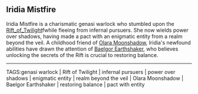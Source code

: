 ## Iridia Mistfire

Iridia Mistfire is a charismatic genasi warlock who stumbled upon the [Rift_of_Twilight](../Places/Rift_of_Twilight.md)fwhile fleeing from infernal pursuers. She now wields power over shadows, having made a pact with an enigmatic entity from a realm beyond the veil. A childhood friend of [Olara Moonshadow](Olara_Moonshadow.md), Iridia's newfound abilities have drawn the attention of [Baelgor Earthshaker](Baelgor_Earthshaker.md), who believes unlocking the secrets of the Rift is crucial to restoring balance.


---

TAGS:genasi warlock | Rift of Twilight | infernal pursuers | power over shadows | enigmatic entity | realm beyond the veil | Olara Moonshadow | Baelgor Earthshaker | restoring balance | pact with entity
